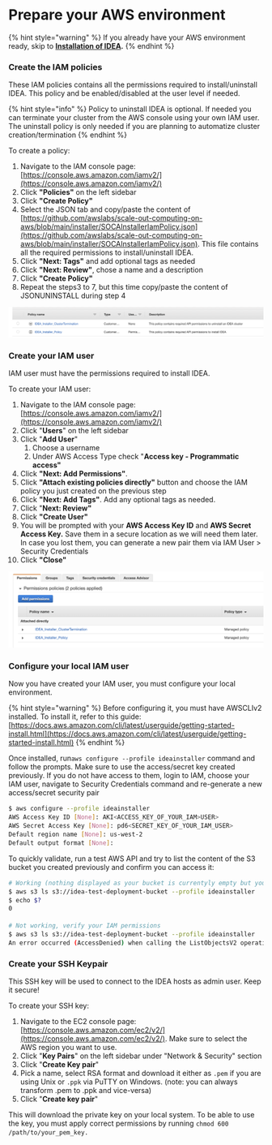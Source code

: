 # Prepare your AWS environment

{% hint style="warning" %}
If you already have your AWS environment ready, skip to [**Installation of IDEA**](broken-reference)**.**&#x20;
{% endhint %}

### Create the IAM policies

These IAM policies contains all the permissions required to install/uninstall IDEA. This policy and be enabled/disabled at the user level if needed.

{% hint style="info" %}
Policy to uninstall IDEA is optional. If needed you can terminate your cluster from the AWS console using your own IAM user. The uninstall policy is only needed if you are planning to automatize cluster creation/termination
{% endhint %}

To create a policy:

1. Navigate to the IAM console page: [https://console.aws.amazon.com/iamv2/](https://console.aws.amazon.com/iamv2/)
2. Click **"Policies"** on the left sidebar
3. Click **"Create Policy"**
4. Select the JSON tab and copy/paste the content of [https://github.com/awslabs/scale-out-computing-on-aws/blob/main/installer/SOCAInstallerIamPolicy.json](https://github.com/awslabs/scale-out-computing-on-aws/blob/main/installer/SOCAInstallerIamPolicy.json). This file contains all the required permissions to install/uninstall IDEA.&#x20;
5. Click **"Next: Tags"** and add optional tags as needed
6. Click **"Next: Review"**, chose a name and a description
7. Click **"Create Policy"**
8. Repeat the steps3 to 7, but this time copy/paste the content of JSONUNINSTALL during step 4

![Example of the two IAM policies (one for installation, one for termination)](<.gitbook/assets/Screen Shot 2022-06-04 at 1.04.00 PM.png>)

### Create your IAM user

IAM user must have the permissions required to install IDEA.&#x20;

To create your IAM user:

1. Navigate to the IAM console page: [https://console.aws.amazon.com/iamv2/](https://console.aws.amazon.com/iamv2/)
2. Click "**Users**" on the left sidebar
3. Click "**Add User**"
   1. Choose a username
   2. Under AWS Access Type check "**Access key - Programmatic access"**
4. Click **"Next: Add Permissions"**.
5. Click **"Attach existing policies directly"** button and choose the IAM policy you just created on the previous step
6. Click **"Next: Add Tags"**.  Add any optional tags as needed.
7. Click "**Next: Review"**
8. Click **"Create User"**
9. You will be prompted with your **AWS Access Key ID** and **AWS Secret Access Key.** Save them in a secure location as we will need them later. In case you lost them, you can generate a new pair them via IAM User > Security Credentials
10. Click **"Close"**

![Example of IAM user configured with the IAM policy](<.gitbook/assets/Screen Shot 2022-06-04 at 1.06.37 PM.png>)

### Configure your local IAM user

Now you have created your IAM user, you must configure your local environment.&#x20;

{% hint style="warning" %}
Before configuring it, you must have AWSCLIv2 installed. To install it, refer to this guide: [https://docs.aws.amazon.com/cli/latest/userguide/getting-started-install.html](https://docs.aws.amazon.com/cli/latest/userguide/getting-started-install.html)
{% endhint %}

Once installed, run`aws configure --profile ideainstaller` command and follow the prompts. Make sure to use the access/secret key created previously. If you do not have access to them, login to IAM, choose your IAM user, navigate to Security Credentials command and re-generate a new access/secret security pair

```bash
$ aws configure --profile ideainstaller
AWS Access Key ID [None]: AKI<ACCESS_KEY_OF_YOUR_IAM>USER>
AWS Secret Access Key [None]: pd6<SECRET_KEY_OF_YOUR_IAM_USER>
Default region name [None]: us-west-2
Default output format [None]:
```

To quickly validate, run a test AWS API and try to list the content of the S3 bucket you created previously and confirm you can access it:

```bash
# Working (nothing displayed as your bucket is currentyly empty but you can access it)
$ aws s3 ls s3://idea-test-deployment-bucket --profile ideainstaller
$ echo $?
0

# Not working, verify your IAM permissions
$ aws s3 ls s3://idea-test-deployment-bucket --profile ideainstaller
An error occurred (AccessDenied) when calling the ListObjectsV2 operation: Access Denied
```

### Create your SSH Keypair

This SSH key will be used to connect to the IDEA hosts as admin user. Keep it secure!

To create your SSH key:

1. Navigate to the EC2 console page: [https://console.aws.amazon.com/ec2/v2/](https://console.aws.amazon.com/ec2/v2/). Make sure to select the AWS region you want to use.
2. Click "**Key Pairs**" on the left sidebar under "Network & Security" section
3. Click "**Create Key pair**"
4. Pick a name, select RSA format and download it either as `.pem` if you are using Unix or `.ppk` via PuTTY on Windows. (note: you can always transform .pem to .ppk and vice-versa)
5. Click "**Create key pair**"

This will download the private key on your local system.  To be able to use the key, you must apply correct permissions by running `chmod 600 /path/to/your_pem_key.`
